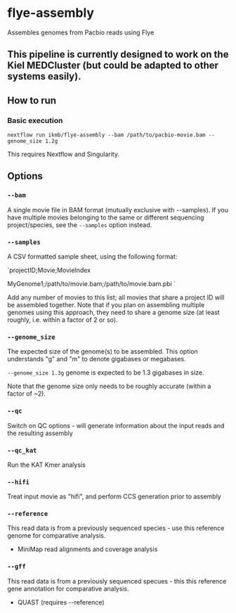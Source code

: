 # flye-assembly
Assembles genomes from Pacbio reads using Flye

## This pipeline is currently designed to work on the Kiel MEDCluster (but could be adapted to other systems easily). 

## How to run

### Basic execution

`nextflow run ikmb/flye-assembly --bam /path/to/pacbio-movie.bam --genome_size 1.2g`

This requires Nextflow and Singularity. 

## Options

### `--bam`
A single movie file in BAM format (mutually exclusive with --samples). If you have multiple movies belonging to the same or different sequencing project/species, see the `--samples` option instead. 

### `--samples`
A CSV formatted sample sheet, using the following format:

`projectID;Movie;MovieIndex

MyGenome1;/path/to/movie.bam;/path/to/movie.bam.pbi
`

Add any number of movies to this list; all movies that share a project ID will be assembled together. Note that if you plan on assembling multiple genomes
using this approach, they need to share a genome size (at least roughly, i.e. within a factor of 2 or so). 

### `--genome_size`
The expected size of the genome(s) to be assembled. This option understands "g" and "m" to denote gigabases or megabases.

`--genome_size 1.3g` genome is expected to be 1.3 gigabases in size.

Note that the genome size only needs to be roughly accurate (within a factor of ~2).

### `--qc`
Switch on QC options - will generate information about the input reads and the resulting assembly

### `--qc_kat`
Run the KAT Kmer analysis 

### `--hifi`
Treat input movie as "hifi", and perform CCS generation prior to assembly

### `--reference`
This read data is from a previously sequenced species - use this reference genome for comparative analysis. 

* MiniMap read alignments and coverage analysis

### `--gff`
This read data is from a previously sequenced specues - this this reference gene annotation for comparative analysis.

* QUAST (requires --reference)

